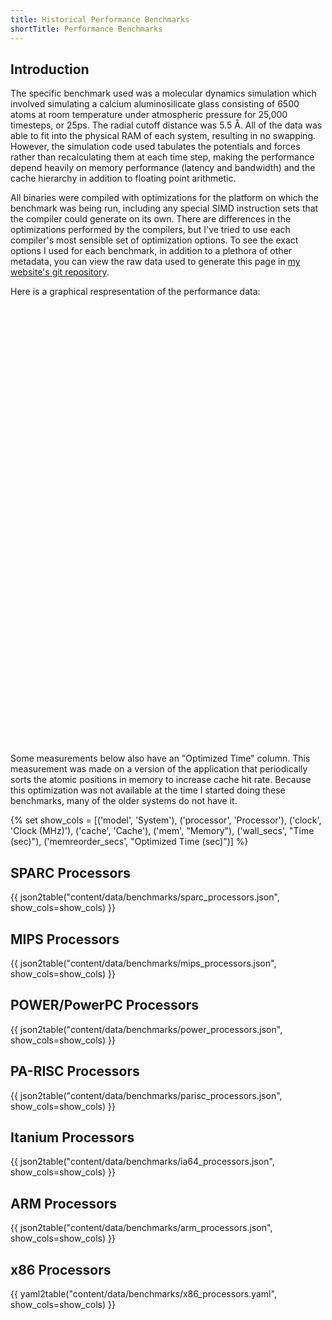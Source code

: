 ```yaml
---
title: Historical Performance Benchmarks
shortTitle: Performance Benchmarks
---
```


## Introduction

The specific benchmark used was a molecular dynamics simulation which involved
simulating a calcium aluminosilicate glass consisting of 6500 atoms at room
temperature under atmospheric pressure for 25,000 timesteps, or 25ps. The
radial cutoff distance was 5.5 Å. All of the data was able to fit into the
physical RAM of each system, resulting in no swapping. However, the simulation
code used tabulates the potentials and forces rather than recalculating them
at each time step, making the performance depend heavily on memory performance
(latency and bandwidth) and the cache hierarchy in addition to floating point
arithmetic.

All binaries were compiled with optimizations for the platform on which the
benchmark was being run, including any special SIMD instruction sets that the
compiler could generate on its own. There are differences in the optimizations
performed by the compilers, but I've tried to use each compiler's most
sensible set of optimization options.  To see the exact options I used for
each benchmark, in addition to a plethora of other metadata, you can view the
raw data used to generate this page in [my website's git repository].

Here is a graphical respresentation of the performance data:

<div id="barchart" style="width: 100%; height: 700px; margin-bottom: 1rem"></div>
<script src="https://cdn.plot.ly/plotly-latest.min.js"></script>
<script src="benchmark-plot.js"></script>

Some measurements below also have an "Optimized Time" column.  This measurement
was made on a version of the application that periodically sorts the atomic
positions in memory to increase cache hit rate.  Because this optimization was
not available at the time I started doing these benchmarks, many of the older
systems do not have it.

{% set show_cols = [('model', 'System'), ('processor', 'Processor'), ('clock', 'Clock (MHz)'), ('cache', 'Cache'), ('mem', "Memory"), ('wall_secs', "Time (sec)"), ('memreorder_secs', "Optimized Time (sec)")] %}

## SPARC Processors

{{ json2table("content/data/benchmarks/sparc_processors.json", show_cols=show_cols) }}

## MIPS Processors

{{ json2table("content/data/benchmarks/mips_processors.json", show_cols=show_cols) }}

## POWER/PowerPC Processors

{{ json2table("content/data/benchmarks/power_processors.json", show_cols=show_cols) }}

## PA-RISC Processors

{{ json2table("content/data/benchmarks/parisc_processors.json", show_cols=show_cols) }}

## Itanium Processors

{{ json2table("content/data/benchmarks/ia64_processors.json", show_cols=show_cols) }}

## ARM Processors

{{ json2table("content/data/benchmarks/arm_processors.json", show_cols=show_cols) }}

## x86 Processors

{{ yaml2table("content/data/benchmarks/x86_processors.yaml", show_cols=show_cols) }}

[my website's git repository]: https://github.com/glennklockwood/limelead/tree/master/content/data/benchmarks
